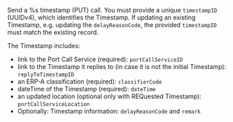 Send a %s timestamp (PUT) call.
You must provide a unique `timestampID` (UUIDv4), which identifies the Timestamp. If updating an existing Timestamp,
e.g. updating the `delayReasonCode`, the provided `timestampID` must match the existing record.

The Timestamp includes:

* link to the Port Call Service (required): `portCallServiceID`
* link to the Timestamp it replies to (in case it is not the initial Timestamp): `replyToTimestampID`
* an ERP-A classification (required): `classifierCode`
* dateTime of the Timestamp (required): `dateTime`
* an updated location (optional only with REQuested Timestamp): `portCallServiceLocation`
* Optionally: Timestamp information: `delayReasonCode` and `remark`

